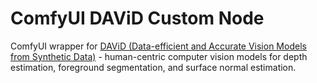 # ComfyUI DAViD Custom Node

ComfyUI wrapper for [DAViD (Data-efficient and Accurate Vision Models from Synthetic Data)](https://microsoft.github.io/DAViD) - human-centric computer vision models for depth estimation, foreground segmentation, and surface normal estimation.

